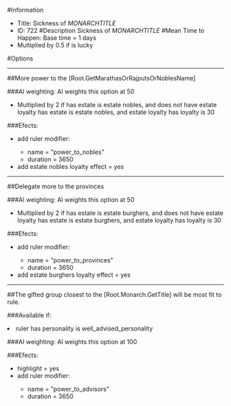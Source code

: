 #Information
 - Title: Sickness of $MONARCHTITLE$
 - ID: 722
#Description
Sickness of $MONARCHTITLE$
#Mean Time to Happen:
Base time = 1 days
 - Multiplied by 0.5 if is lucky

#Options

___
##More power to the [Root.GetMarathasOrRajputsOrNoblesName]

###AI weighting:
AI weights this option at 50
 - Multiplied by 2 if has estate is estate nobles, and does not have estate loyalty has estate is estate nobles, and estate loyalty has loyalty is 30


###Efects:<ul><li>add ruler modifier:</li><ul><li>name = "power_to_nobles"</li><li>duration = 3650</li></ul><li>add estate nobles loyalty effect = yes</li></ul>

___
##Delegate more to the provinces

###AI weighting:
AI weights this option at 50
 - Multiplied by 2 if has estate is estate burghers, and does not have estate loyalty has estate is estate burghers, and estate loyalty has loyalty is 30


###Efects:<ul><li>add ruler modifier:</li><ul><li>name = "power_to_provinces"</li><li>duration = 3650</li></ul><li>add estate burghers loyalty effect = yes</li></ul>

___
##The gifted group closest to the [Root.Monarch.GetTitle] will be most fit to rule.

###Available if:
<li>ruler has personality is well_advised_personality</li>

###AI weighting:
AI weights this option at 100


###Efects:<ul><li>highlight = yes</li><li>add ruler modifier:</li><ul><li>name = "power_to_advisors"</li><li>duration = 3650</li></ul></ul>
